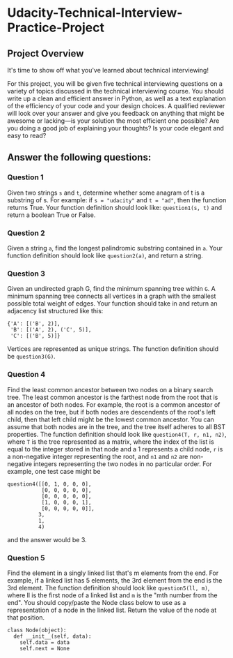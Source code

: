 # Udacity-Technical-Interview-Practice-Project

## Project Overview
It's time to show off what you've learned about technical interviewing!

For this project, you will be given five technical interviewing questions on a variety of topics discussed in the technical interviewing course. You should write up a clean and efficient answer in Python, as well as a text explanation of the efficiency of your code and your design choices. A qualified reviewer will look over your answer and give you feedback on anything that might be awesome or lacking—is your solution the most efficient one possible? Are you doing a good job of explaining your thoughts? Is your code elegant and easy to read?

## Answer the following questions:

### Question 1
Given two strings ```s``` and ```t```, determine whether some anagram of t is a substring of s. For example: if ```s = "udacity"``` and ```t = "ad"```, then the function returns True. Your function definition should look like: ```question1(s, t)``` and return a boolean True or False.

### Question 2
Given a string ```a```, find the longest palindromic substring contained in ```a```. Your function definition should look like ```question2(a)```, and return a string.

### Question 3
Given an undirected graph G, find the minimum spanning tree within ```G```. A minimum spanning tree connects all vertices in a graph with the smallest possible total weight of edges. Your function should take in and return an adjacency list structured like this:
  ```
  {'A': [('B', 2)],
   'B': [('A', 2), ('C', 5)], 
   'C': [('B', 5)]}
  ```
Vertices are represented as unique strings. The function definition should be ```question3(G)```.

### Question 4
Find the least common ancestor between two nodes on a binary search tree. The least common ancestor is the farthest node from the root that is an ancestor of both nodes. For example, the root is a common ancestor of all nodes on the tree, but if both nodes are descendents of the root's left child, then that left child might be the lowest common ancestor. You can assume that both nodes are in the tree, and the tree itself adheres to all BST properties. The function definition should look like ```question4(T, r, n1, n2)```, where ```T``` is the tree represented as a matrix, where the index of the list is equal to the integer stored in that node and a 1 represents a child node, ```r``` is a non-negative integer representing the root, and ```n1``` and ```n2``` are non-negative integers representing the two nodes in no particular order. For example, one test case might be
  
  ```
  question4([[0, 1, 0, 0, 0],
             [0, 0, 0, 0, 0],
             [0, 0, 0, 0, 0],
             [1, 0, 0, 0, 1],
             [0, 0, 0, 0, 0]],
            3,
            1,
            4)
  ```
  
and the answer would be 3.

### Question 5
Find the element in a singly linked list that's m elements from the end. For example, if a linked list has 5 elements, the 3rd element from the end is the 3rd element. The function definition should look like ```question5(ll, m)```, where ll is the first node of a linked list and ```m``` is the "mth number from the end". You should copy/paste the Node class below to use as a representation of a node in the linked list. Return the value of the node at that position.

  ```
  class Node(object):
    def __init__(self, data):
      self.data = data
      self.next = None
  ```
